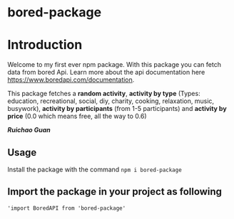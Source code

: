 ﻿# bored-package

# Introduction
Welcome to my first ever npm package. With this package you can fetch data from bored Api. Learn more about the api documentation here 
https://www.boredapi.com/documentation. 

This package fetches a **random activity**, **activity by type** (Types: education, recreational, social, diy, charity, cooking, relaxation, music, busywork), **activity by participants** (from 1-5 participants) and **activity by price** (0.0 which means free, all the way to 0.6)

***Ruichao Guan***

## Usage
Install the package with the command
```npm i bored-package```

## Import the package in your project as following
``` 'import BoredAPI from 'bored-package' ```
